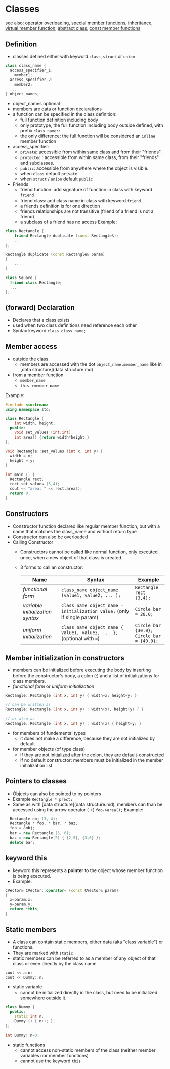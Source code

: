 # Classes

see also: [operator overloading](operator_overloading.md), [special member functions](special_member_functions.md), [inheritance](inheritance.md), [virtual member function](virtual_member_function.md), [abstract class](abstract_class.md), [const member functions](const_member_functions.md)

## Definition

- classes defined either with keyword `class`, `struct` or `union`
```C++
class class_name {
  access_specifier_1:
    member1;
  access_specifier_2:
    member2;
  ...
} object_names;
```
- object_names optional
- members are data or function declarations
- a function can be specified in the class definition:
    - full function definition including body 
    - only prototype, the full function including body outside defined, with prefix `class_name::`
    - the only difference: the full function will be considered an `inline` member function
- access_specifier:
    - `private`: accessible from within same class and from their "friends".
    - `protected` : accessible from within same class, from their "friends" and subclasses.
    - `public`: accessible from anywhere where the object is visible.
    - when `class` default `private`
    - when  `struct` / `union` default  `public`
- Friends
    - friend function: add signature of function in class with keyword `friend`
    - friend class: add class name in class with keyword `friend`
    - a friends definition is for one direction
    - friends relationships are not transitive (friend of a friend is not a friend)
    - a subclass of a friend has no access
Example:
```C++
class Rectangle {
    friend Rectangle duplicate (const Rectangle&);
    ...
};

Rectangle duplicate (const Rectangle& param)
{
    ...
}

class Square {
  friend class Rectangle;
  ...
};
```

## (forward) Declaration
- Declares that a class exists
- used when two class definitions need reference each other
- Syntax keyword `class class_name;`

## Member access
- outside the class
    - members are accessed with the dot `object_name.member_name` like in [data structure](data structure.md)
- from a member function
    - `member_name`
    - `this->member_name`

Example:
```C++
#include <iostream>
using namespace std;

class Rectangle {
    int width, height;
  public:
    void set_values (int,int);
    int area() {return width*height;}
};

void Rectangle::set_values (int x, int y) {
  width = x;
  height = y;
}

int main () {
  Rectangle rect;
  rect.set_values (3,4);
  cout << "area: " << rect.area();
  return 0;
}
```

## Constructors
- Constructor function declared like regular member function, but with a name that matches the class_name and without return type
- Constructor can also be overloaded
- Calling  Constructor
    - Constructors cannot be called like normal function, only executed once, when a new object of that class is created.
    - 3 forms to call an constructor:

        | Name                              | Syntax                                                                  | Example                                            |
        | --------------------------------- | ----------------------------------------------------------------------- | -------------------------------------------------- |
        | *functional form*                 | `class_name object_name (value1, value2, ... );`                        | `Rectangle rect (3,4);`                            |
        | *variable initialization syntax*  | `class_name object_name = initialization_value;` (only if single param) | `Circle bar = 20.0;`                               |
        | *uniform initialization*          | `class_name object_name { value1, value2, ... };` (optional with `=`)   | `Circle bar {30.0};`<br> `Circle bar = {40.0};`    |

## Member initialization in constructors
- members can be initialized before executing the body by inserting before the constructor's body, a colon (:) and a list of initializations for class members.
- *functional form* or *uniform initialization*
```C++
Rectangle::Rectangle (int x, int y) { width=x; height=y; }

// can be written as 
Rectangle::Rectangle (int x, int y) : width(x), height(y) { }

// or also as
Rectangle::Rectangle (int x, int y) : width(x) { height=y; }
```
- for members of fundemental types
    - it does not make a difference, because they are not initialized by default
- for member objects (of type class)
    - if they are not initialized after the colon, they are default-constructed
    - if no default constructor: members must be initialized in the member initialization list

## Pointers to classes
- Objects can also be pointed to by pointers
- Example `Rectangle * prect;`
- Same as with [data structure](data structure.md), members can than be accessed using the arrow operator (->) `foo->area();`
Example:
```C++
  Rectangle obj (3, 4);
  Rectangle * foo, * bar, * baz;
  foo = &obj;
  bar = new Rectangle (5, 6);
  baz = new Rectangle[2] { {2,5}, {3,6} };
  delete bar;
```

## keyword this
- keyword this represents a **pointer** to the object whose member function is being executed.
- Example:
```C++
CVector& CVector::operator= (const CVector& param)
{
  x=param.x;
  y=param.y;
  return *this;
}
```

## Static members
- A class can contain static members, either data (aka "class variable") or functions.
- They are marked with `static`
- static members can be referred to as a member of any object of that class or even directly by the class name
```C++
cout << a.n;
cout << Dummy::n;
```
- static variable
    - cannot be initialized directly in the class, but need to be initialized somewhere outside it.
```C++
class Dummy {
  public:
    static int n;
    Dummy () { n++; };
};

int Dummy::n=0;
```
- static functions
    - cannot access non-static members of the class (neither member variables nor member functions)
    - cannot use the keyword `this`

